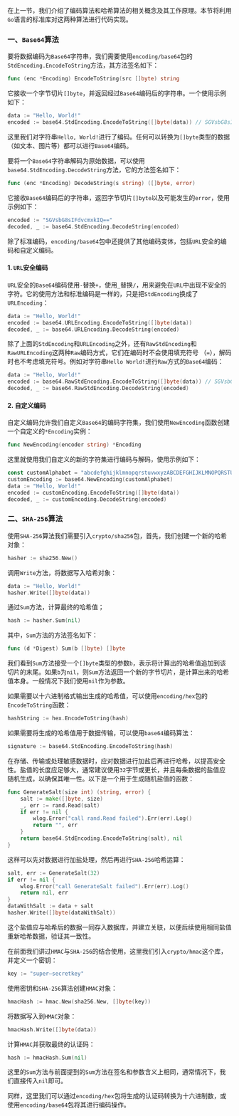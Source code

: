 在上一节，我们介绍了编码算法和哈希算法的相关概念及其工作原理。本节将利用`Go`语言的标准库对这两种算法进行代码实现。

### 一、`Base64`算法

要将数据编码为`Base64`字符串，我们需要使用`encoding/base64`包的`StdEncoding.EncodeToString`方法，其方法签名如下：

```go
func (enc *Encoding) EncodeToString(src []byte) string
```

它接收一个字节切片`[]byte`，并返回经过`Base64`编码后的字符串。一个使用示例如下：

```go
data := "Hello, World!"
encoded := base64.StdEncoding.EncodeToString([]byte(data)) // SGVsbG8sIFdvcmxkIQ==
```

这里我们对字符串`Hello, World!`进行了编码。任何可以转换为`[]byte`类型的数据（如文本、图片等）都可以进行`Base64`编码。

要将一个`Base64`字符串解码为原始数据，可以使用`base64.StdEncoding.DecodeString`方法，它的方法签名如下：

```go
func (enc *Encoding) DecodeString(s string) ([]byte, error)
```

它接收`Base64`编码后的字符串，返回字节切片`[]byte`以及可能发生的`error`，使用示例如下：

```go
encoded := "SGVsbG8sIFdvcmxkIQ=="
decoded, _ := base64.StdEncoding.DecodeString(encoded)
```

除了标准编码，`encoding/base64`包中还提供了其他编码变体，包括`URL`安全的编码和自定义编码。

#### 1. `URL`安全编码

`URL`安全的`Base64`编码使用`-`替换`+`，使用`_`替换`/`，用来避免在`URL`中出现不安全的字符。它的使用方法和标准编码是一样的，只是把`StdEncoding`换成了`URLEncoding`：

```go
data := "Hello, World!"
encoded := base64.URLEncoding.EncodeToString([]byte(data))
decoded, _ := base64.URLEncoding.DecodeString(encoded)
```

除了上面的`StdEncoding`和`URLEncoding`之外，还有`RawStdEncoding`和`RawURLEncoding`这两种`Raw`编码方式，它们在编码时不会使用填充符号 （`=`），解码时也不考虑填充符号。例如对字符串`Hello World!`进行`Raw`方式的`Base64`编码：

```go
data := "Hello, World!"
encoded := base64.RawStdEncoding.EncodeToString([]byte(data)) // SGVsbG8sIFdvcmxkIQ
decoded, _ := base64.RawStdEncoding.DecodeString(encoded)
```

#### 2. 自定义编码

自定义编码允许我们自定义`Base64`的编码字符集，我们使用`NewEncoding`函数创建一个自定义的`*Encoding`实例：

```go
func NewEncoding(encoder string) *Encoding
```

这里就使用我们自定义的新的字符集进行编码与解码，使用示例如下：

```go
const customAlphabet = "abcdefghijklmnopqrstuvwxyzABCDEFGHIJKLMNOPQRSTUVWXYZ0123456789+/"
customEncoding := base64.NewEncoding(customAlphabet)
data := "Hello, World!"
encoded := customEncoding.EncodeToString([]byte(data))
decoded, _ := customEncoding.DecodeString(encoded)
```

### 二、`SHA-256`算法

使用`SHA-256`算法我们需要引入`crypto/sha256`包，首先，我们创建一个新的哈希对象：

```go
hasher := sha256.New()
```

调用`Write`方法，将数据写入哈希对象：

```go
data := "Hello, World!"
hasher.Write([]byte(data))
```

通过`Sum`方法，计算最终的哈希值；

```go
hash := hasher.Sum(nil)
```

其中，`Sum`方法的方法签名如下：

```go
func (d *Digest) Sum(b []byte) []byte
```

我们看到`Sum`方法接受一个`[]byte`类型的参数`b`，表示将计算出的哈希值追加到该切片的末尾。如果`b`为`nil`，则`Sum`方法返回一个新的字节切片，是计算出来的哈希值本身。一般情况下我们使用`nil`作为参数。

如果需要以十六进制格式输出生成的哈希值，可以使用`encoding/hex`包的`EncodeToString`函数：

```go
hashString := hex.EncodeToString(hash)
```

如果需要将生成的哈希值用于数据传输，可以使用`base64`编码算法：

```go
signature := base64.StdEncoding.EncodeToString(hash)
```

在存储、传输或处理敏感数据时，应对数据进行加盐后再进行哈希，以提高安全性。盐值的长度应足够大，通常建议使用`32`字节或更长，并且每条数据的盐值应随机生成，以确保其唯一性。以下是一个用于生成随机盐值的函数：

```go
func GenerateSalt(size int) (string, error) {
	salt := make([]byte, size)
	_, err := rand.Read(salt)
	if err != nil {
		wlog.Error("call rand.Read failed").Err(err).Log()
		return "", err
	}
	return base64.StdEncoding.EncodeToString(salt), nil
}
```

这样可以先对数据进行加盐处理，然后再进行`SHA-256`哈希运算：

```go
salt, err := GenerateSalt(32)
if err != nil {
	wlog.Error("call GenerateSalt failed").Err(err).Log()
	return nil, err
}
dataWithSalt := data + salt
hasher.Write([]byte(dataWithSalt))
```

这个盐值应与哈希后的数据一同存入数据库，并建立关联，以便后续使用相同盐值重新哈希数据，验证其一致性。

在前面我们讲过`HMAC`与`SHA-256`的结合使用，这里我们引入`crypto/hmac`这个库，并定义一个密钥：

```go
key := "super—secretkey"
```

使用密钥和`SHA-256`算法创建`HMAC`对象：

```go
hmacHash := hmac.New(sha256.New, []byte(key))
```

将数据写入到`HMAC`对象：

```go
hmacHash.Write([]byte(data))
```

计算`HMAC`并获取最终的认证码：

```go
hash := hmacHash.Sum(nil)
```

这里的`Sum`方法与前面提到的`Sum`方法在签名和参数含义上相同，通常情况下，我们直接传入`nil`即可。

同样，这里我们可以通过`encoding/hex`包将生成的认证码转换为十六进制数，或使用`encoding/base64`包将其进行编码操作。
